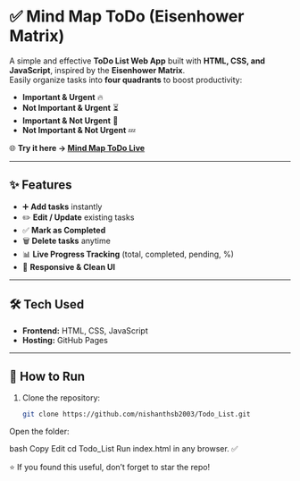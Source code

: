 # ✅ Mind Map ToDo (Eisenhower Matrix)

A simple and effective **ToDo List Web App** built with **HTML, CSS, and JavaScript**, inspired by the **Eisenhower Matrix**.  
Easily organize tasks into **four quadrants** to boost productivity:

- **Important & Urgent** 🔥  
- **Not Important & Urgent** ⏳  
- **Important & Not Urgent** 📘  
- **Not Important & Not Urgent** 💤  

🌐 **Try it here → [Mind Map ToDo Live](https://nishanthsb2003.github.io/Todo_List/)**  

---

## ✨ Features
- ➕ **Add tasks** instantly  
- ✏️ **Edit / Update** existing tasks  
- ✅ **Mark as Completed**  
- 🗑️ **Delete tasks** anytime  
- 📊 **Live Progress Tracking** (total, completed, pending, %)  
- 🎨 **Responsive & Clean UI**  

---

## 🛠️ Tech Used
- **Frontend:** HTML, CSS, JavaScript  
- **Hosting:** GitHub Pages  

---

## 🚀 How to Run
1. Clone the repository:  
   ```bash
   git clone https://github.com/nishanthsb2003/Todo_List.git
Open the folder:

bash
Copy
Edit
cd Todo_List
Run index.html in any browser. ✅

⭐ If you found this useful, don’t forget to star the repo!
